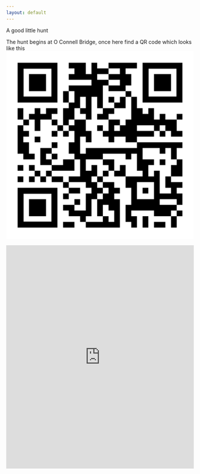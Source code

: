 ```yaml
---
layout: default
---
```

A good little hunt

The hunt begins at O Connell Bridge, once here find a QR code which looks like this
![](/assets/exampleqr.png)

<div style="width: 100%"><iframe width="100%" height="600" frameborder="0" scrolling="no" marginheight="0" marginwidth="0" src="https://maps.google.com/map19:11 09/09/2021s?width=100%25&amp;height=600&amp;hl=en&amp;q=O%20Connell%20Bridge+(My%20Business%20Name)&amp;t=&amp;z=14&amp;ie=UTF8&amp;iwloc=B&amp;output=embed"></iframe>
